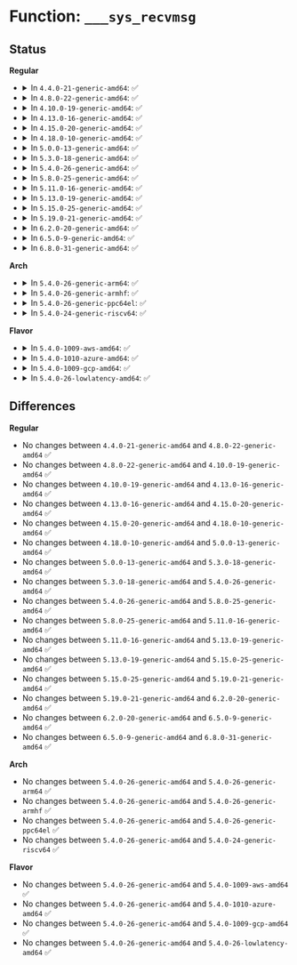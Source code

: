# Function: <code>___sys_recvmsg</code>

## Status
<b>Regular</b>
<ul>
<li>
<details>
<summary>In <code>4.4.0-21-generic-amd64</code>: ✅</summary>

```c
int ___sys_recvmsg(struct socket * sock, struct user_msghdr * msg, struct msghdr * msg_sys, unsigned int flags, int nosec)
```

```json
{
  "name": "___sys_recvmsg",
  "collision_type": "Unique Static",
  "inline_type": "No",
  "funcs": [
    {
      "addr": 18446744071586179920,
      "name": "___sys_recvmsg",
      "external": false,
      "loc": "net/socket.c:2063",
      "file": "net/socket.c",
      "inline": "seen, unknown",
      "caller_inline": [],
      "caller_func": [
        "net/socket.c:__sys_recvmsg",
        "net/socket.c:__sys_recvmmsg",
        "net/socket.c:__sys_recvmmsg"
      ]
    }
  ],
  "symbols": [
    {
      "addr": 18446744071586179920,
      "name": "___sys_recvmsg",
      "section": ".text",
      "bind": "STB_LOCAL",
      "size": 490
    }
  ]
}
```
</details>
</li>
<li>
<details>
<summary>In <code>4.8.0-22-generic-amd64</code>: ✅</summary>

```c
int ___sys_recvmsg(struct socket * sock, struct user_msghdr * msg, struct msghdr * msg_sys, unsigned int flags, int nosec)
```

```json
{
  "name": "___sys_recvmsg",
  "collision_type": "Unique Static",
  "inline_type": "No",
  "funcs": [
    {
      "addr": 18446744071586600352,
      "name": "___sys_recvmsg",
      "external": false,
      "loc": "net/socket.c:2064",
      "file": "net/socket.c",
      "inline": "seen, unknown",
      "caller_inline": [],
      "caller_func": [
        "net/socket.c:__sys_recvmmsg",
        "net/socket.c:__sys_recvmmsg",
        "net/socket.c:__sys_recvmsg"
      ]
    }
  ],
  "symbols": [
    {
      "addr": 18446744071586600352,
      "name": "___sys_recvmsg",
      "section": ".text",
      "bind": "STB_LOCAL",
      "size": 490
    }
  ]
}
```
</details>
</li>
<li>
<details>
<summary>In <code>4.10.0-19-generic-amd64</code>: ✅</summary>

```c
int ___sys_recvmsg(struct socket * sock, struct user_msghdr * msg, struct msghdr * msg_sys, unsigned int flags, int nosec)
```

```json
{
  "name": "___sys_recvmsg",
  "collision_type": "Unique Static",
  "inline_type": "No",
  "funcs": [
    {
      "addr": 18446744071586784800,
      "name": "___sys_recvmsg",
      "external": false,
      "loc": "net/socket.c:2109",
      "file": "net/socket.c",
      "inline": "seen, unknown",
      "caller_inline": [],
      "caller_func": [
        "net/socket.c:__sys_recvmmsg",
        "net/socket.c:__sys_recvmmsg",
        "net/socket.c:__sys_recvmsg"
      ]
    }
  ],
  "symbols": [
    {
      "addr": 18446744071586784800,
      "name": "___sys_recvmsg",
      "section": ".text",
      "bind": "STB_LOCAL",
      "size": 490
    }
  ]
}
```
</details>
</li>
<li>
<details>
<summary>In <code>4.13.0-16-generic-amd64</code>: ✅</summary>

```c
int ___sys_recvmsg(struct socket * sock, struct user_msghdr * msg, struct msghdr * msg_sys, unsigned int flags, int nosec)
```

```json
{
  "name": "___sys_recvmsg",
  "collision_type": "Unique Static",
  "inline_type": "No",
  "funcs": [
    {
      "addr": 18446744071586908752,
      "name": "___sys_recvmsg",
      "external": false,
      "loc": "net/socket.c:2159",
      "file": "net/socket.c",
      "inline": "seen, unknown",
      "caller_inline": [],
      "caller_func": [
        "net/socket.c:__sys_recvmmsg",
        "net/socket.c:__sys_recvmmsg",
        "net/socket.c:__sys_recvmsg"
      ]
    }
  ],
  "symbols": [
    {
      "addr": 18446744071586908752,
      "name": "___sys_recvmsg",
      "section": ".text",
      "bind": "STB_LOCAL",
      "size": 564
    }
  ]
}
```
</details>
</li>
<li>
<details>
<summary>In <code>4.15.0-20-generic-amd64</code>: ✅</summary>

```c
int ___sys_recvmsg(struct socket * sock, struct user_msghdr * msg, struct msghdr * msg_sys, unsigned int flags, int nosec)
```

```json
{
  "name": "___sys_recvmsg",
  "collision_type": "Unique Static",
  "inline_type": "No",
  "funcs": [
    {
      "addr": 18446744071587400672,
      "name": "___sys_recvmsg",
      "external": false,
      "loc": "net/socket.c:2152",
      "file": "net/socket.c",
      "inline": "seen, unknown",
      "caller_inline": [],
      "caller_func": [
        "net/socket.c:__sys_recvmmsg",
        "net/socket.c:__sys_recvmmsg",
        "net/socket.c:__sys_recvmsg"
      ]
    }
  ],
  "symbols": [
    {
      "addr": 18446744071587400672,
      "name": "___sys_recvmsg",
      "section": ".text",
      "bind": "STB_LOCAL",
      "size": 567
    }
  ]
}
```
</details>
</li>
<li>
<details>
<summary>In <code>4.18.0-10-generic-amd64</code>: ✅</summary>

```c
int ___sys_recvmsg(struct socket * sock, struct user_msghdr * msg, struct msghdr * msg_sys, unsigned int flags, int nosec)
```

```json
{
  "name": "___sys_recvmsg",
  "collision_type": "Unique Static",
  "inline_type": "No",
  "funcs": [
    {
      "addr": 18446744071587698224,
      "name": "___sys_recvmsg",
      "external": false,
      "loc": "net/socket.c:2255",
      "file": "net/socket.c",
      "inline": "seen, unknown",
      "caller_inline": [],
      "caller_func": [
        "net/socket.c:__sys_recvmmsg",
        "net/socket.c:__sys_recvmmsg",
        "net/socket.c:__sys_recvmsg"
      ]
    }
  ],
  "symbols": [
    {
      "addr": 18446744071587698224,
      "name": "___sys_recvmsg",
      "section": ".text",
      "bind": "STB_LOCAL",
      "size": 471
    }
  ]
}
```
</details>
</li>
<li>
<details>
<summary>In <code>5.0.0-13-generic-amd64</code>: ✅</summary>

```c
int ___sys_recvmsg(struct socket * sock, struct user_msghdr * msg, struct msghdr * msg_sys, unsigned int flags, int nosec)
```

```json
{
  "name": "___sys_recvmsg",
  "collision_type": "Unique Static",
  "inline_type": "No",
  "funcs": [
    {
      "addr": 18446744071587834000,
      "name": "___sys_recvmsg",
      "external": false,
      "loc": "net/socket.c:2242",
      "file": "net/socket.c",
      "inline": "seen, unknown",
      "caller_inline": [],
      "caller_func": [
        "net/socket.c:do_recvmmsg",
        "net/socket.c:do_recvmmsg",
        "net/socket.c:__sys_recvmsg"
      ]
    }
  ],
  "symbols": [
    {
      "addr": 18446744071587834000,
      "name": "___sys_recvmsg",
      "section": ".text",
      "bind": "STB_LOCAL",
      "size": 512
    }
  ]
}
```
</details>
</li>
<li>
<details>
<summary>In <code>5.3.0-18-generic-amd64</code>: ✅</summary>

```c
int ___sys_recvmsg(struct socket * sock, struct user_msghdr * msg, struct msghdr * msg_sys, unsigned int flags, int nosec)
```

```json
{
  "name": "___sys_recvmsg",
  "collision_type": "Unique Static",
  "inline_type": "No",
  "funcs": [
    {
      "addr": 18446744071588137856,
      "name": "___sys_recvmsg",
      "external": false,
      "loc": "net/socket.c:2445",
      "file": "net/socket.c",
      "inline": "seen, unknown",
      "caller_inline": [],
      "caller_func": [
        "net/socket.c:do_recvmmsg",
        "net/socket.c:do_recvmmsg",
        "net/socket.c:__sys_recvmsg",
        "net/socket.c:__sys_recvmsg_sock"
      ]
    }
  ],
  "symbols": [
    {
      "addr": 18446744071588137856,
      "name": "___sys_recvmsg",
      "section": ".text",
      "bind": "STB_LOCAL",
      "size": 484
    }
  ]
}
```
</details>
</li>
<li>
<details>
<summary>In <code>5.4.0-26-generic-amd64</code>: ✅</summary>

```c
int ___sys_recvmsg(struct socket * sock, struct user_msghdr * msg, struct msghdr * msg_sys, unsigned int flags, int nosec)
```

```json
{
  "name": "___sys_recvmsg",
  "collision_type": "Unique Static",
  "inline_type": "No",
  "funcs": [
    {
      "addr": 18446744071588338096,
      "name": "___sys_recvmsg",
      "external": false,
      "loc": "net/socket.c:2558",
      "file": "net/socket.c",
      "inline": "seen, unknown",
      "caller_inline": [],
      "caller_func": [
        "net/socket.c:do_recvmmsg",
        "net/socket.c:do_recvmmsg",
        "net/socket.c:__sys_recvmsg"
      ]
    }
  ],
  "symbols": [
    {
      "addr": 18446744071588338096,
      "name": "___sys_recvmsg",
      "section": ".text",
      "bind": "STB_LOCAL",
      "size": 192
    }
  ]
}
```
</details>
</li>
<li>
<details>
<summary>In <code>5.8.0-25-generic-amd64</code>: ✅</summary>

```c
int ___sys_recvmsg(struct socket * sock, struct user_msghdr * msg, struct msghdr * msg_sys, unsigned int flags, int nosec)
```

```json
{
  "name": "___sys_recvmsg",
  "collision_type": "Unique Static",
  "inline_type": "No",
  "funcs": [
    {
      "addr": 18446744071589207744,
      "name": "___sys_recvmsg",
      "external": false,
      "loc": "net/socket.c:2605",
      "file": "net/socket.c",
      "inline": "seen, unknown",
      "caller_inline": [],
      "caller_func": [
        "net/socket.c:do_recvmmsg",
        "net/socket.c:do_recvmmsg",
        "net/socket.c:__sys_recvmsg"
      ]
    }
  ],
  "symbols": [
    {
      "addr": 18446744071589207744,
      "name": "___sys_recvmsg",
      "section": ".text",
      "bind": "STB_LOCAL",
      "size": 292
    }
  ]
}
```
</details>
</li>
<li>
<details>
<summary>In <code>5.11.0-16-generic-amd64</code>: ✅</summary>

```c
int ___sys_recvmsg(struct socket * sock, struct user_msghdr * msg, struct msghdr * msg_sys, unsigned int flags, int nosec)
```

```json
{
  "name": "___sys_recvmsg",
  "collision_type": "Unique Static",
  "inline_type": "No",
  "funcs": [
    {
      "addr": 18446744071589206880,
      "name": "___sys_recvmsg",
      "external": false,
      "loc": "net/socket.c:2598",
      "file": "net/socket.c",
      "inline": "seen, unknown",
      "caller_inline": [],
      "caller_func": [
        "net/socket.c:do_recvmmsg",
        "net/socket.c:do_recvmmsg",
        "net/socket.c:__sys_recvmsg"
      ]
    }
  ],
  "symbols": [
    {
      "addr": 18446744071589206880,
      "name": "___sys_recvmsg",
      "section": ".text",
      "bind": "STB_LOCAL",
      "size": 292
    }
  ]
}
```
</details>
</li>
<li>
<details>
<summary>In <code>5.13.0-19-generic-amd64</code>: ✅</summary>

```c
int ___sys_recvmsg(struct socket * sock, struct user_msghdr * msg, struct msghdr * msg_sys, unsigned int flags, int nosec)
```

```json
{
  "name": "___sys_recvmsg",
  "collision_type": "Unique Static",
  "inline_type": "No",
  "funcs": [
    {
      "addr": 18446744071589100512,
      "name": "___sys_recvmsg",
      "external": false,
      "loc": "net/socket.c:2588",
      "file": "net/socket.c",
      "inline": "seen, unknown",
      "caller_inline": [],
      "caller_func": [
        "net/socket.c:do_recvmmsg",
        "net/socket.c:do_recvmmsg",
        "net/socket.c:__sys_recvmsg"
      ]
    }
  ],
  "symbols": [
    {
      "addr": 18446744071589100512,
      "name": "___sys_recvmsg",
      "section": ".text",
      "bind": "STB_LOCAL",
      "size": 267
    }
  ]
}
```
</details>
</li>
<li>
<details>
<summary>In <code>5.15.0-25-generic-amd64</code>: ✅</summary>

```c
int ___sys_recvmsg(struct socket * sock, struct user_msghdr * msg, struct msghdr * msg_sys, unsigned int flags, int nosec)
```

```json
{
  "name": "___sys_recvmsg",
  "collision_type": "Unique Static",
  "inline_type": "No",
  "funcs": [
    {
      "addr": 18446744071589818160,
      "name": "___sys_recvmsg",
      "external": false,
      "loc": "net/socket.c:2661",
      "file": "net/socket.c",
      "inline": "seen, unknown",
      "caller_inline": [],
      "caller_func": [
        "net/socket.c:do_recvmmsg",
        "net/socket.c:do_recvmmsg",
        "net/socket.c:__sys_recvmsg"
      ]
    }
  ],
  "symbols": [
    {
      "addr": 18446744071589818160,
      "name": "___sys_recvmsg",
      "section": ".text",
      "bind": "STB_LOCAL",
      "size": 267
    }
  ]
}
```
</details>
</li>
<li>
<details>
<summary>In <code>5.19.0-21-generic-amd64</code>: ✅</summary>

```c
int ___sys_recvmsg(struct socket * sock, struct user_msghdr * msg, struct msghdr * msg_sys, unsigned int flags, int nosec)
```

```json
{
  "name": "___sys_recvmsg",
  "collision_type": "Unique Static",
  "inline_type": "No",
  "funcs": [
    {
      "addr": 18446744071591338416,
      "name": "___sys_recvmsg",
      "external": false,
      "loc": "net/socket.c:2737",
      "file": "net/socket.c",
      "inline": "seen, unknown",
      "caller_inline": [],
      "caller_func": [
        "net/socket.c:do_recvmmsg",
        "net/socket.c:do_recvmmsg",
        "net/socket.c:__sys_recvmsg"
      ]
    }
  ],
  "symbols": [
    {
      "addr": 18446744071591338416,
      "name": "___sys_recvmsg",
      "section": ".text",
      "bind": "STB_LOCAL",
      "size": 325
    }
  ]
}
```
</details>
</li>
<li>
<details>
<summary>In <code>6.2.0-20-generic-amd64</code>: ✅</summary>

```c
int ___sys_recvmsg(struct socket * sock, struct user_msghdr * msg, struct msghdr * msg_sys, unsigned int flags, int nosec)
```

```json
{
  "name": "___sys_recvmsg",
  "collision_type": "Unique Static",
  "inline_type": "No",
  "funcs": [
    {
      "addr": 18446744071593093808,
      "name": "___sys_recvmsg",
      "external": false,
      "loc": "net/socket.c:2725",
      "file": "net/socket.c",
      "inline": "seen, unknown",
      "caller_inline": [],
      "caller_func": [
        "net/socket.c:do_recvmmsg",
        "net/socket.c:do_recvmmsg",
        "net/socket.c:__sys_recvmsg"
      ]
    }
  ],
  "symbols": [
    {
      "addr": 18446744071593093808,
      "name": "___sys_recvmsg",
      "section": ".text",
      "bind": "STB_LOCAL",
      "size": 228
    }
  ]
}
```
</details>
</li>
<li>
<details>
<summary>In <code>6.5.0-9-generic-amd64</code>: ✅</summary>

```c
int ___sys_recvmsg(struct socket * sock, struct user_msghdr * msg, struct msghdr * msg_sys, unsigned int flags, int nosec)
```

```json
{
  "name": "___sys_recvmsg",
  "collision_type": "Unique Static",
  "inline_type": "No",
  "funcs": [
    {
      "addr": 18446744071593546016,
      "name": "___sys_recvmsg",
      "external": false,
      "loc": "net/socket.c:2763",
      "file": "net/socket.c",
      "inline": "seen, unknown",
      "caller_inline": [],
      "caller_func": [
        "net/socket.c:do_recvmmsg",
        "net/socket.c:do_recvmmsg",
        "net/socket.c:__sys_recvmsg"
      ]
    }
  ],
  "symbols": [
    {
      "addr": 18446744071593546016,
      "name": "___sys_recvmsg",
      "section": ".text",
      "bind": "STB_LOCAL",
      "size": 238
    }
  ]
}
```
</details>
</li>
<li>
<details>
<summary>In <code>6.8.0-31-generic-amd64</code>: ✅</summary>

```c
int ___sys_recvmsg(struct socket * sock, struct user_msghdr * msg, struct msghdr * msg_sys, unsigned int flags, int nosec)
```

```json
{
  "name": "___sys_recvmsg",
  "collision_type": "Unique Static",
  "inline_type": "No",
  "funcs": [
    {
      "addr": 18446744071594318304,
      "name": "___sys_recvmsg",
      "external": false,
      "loc": "net/socket.c:2833",
      "file": "net/socket.c",
      "inline": "seen, unknown",
      "caller_inline": [],
      "caller_func": [
        "net/socket.c:do_recvmmsg",
        "net/socket.c:do_recvmmsg",
        "net/socket.c:__sys_recvmsg"
      ]
    }
  ],
  "symbols": [
    {
      "addr": 18446744071594318304,
      "name": "___sys_recvmsg",
      "section": ".text",
      "bind": "STB_LOCAL",
      "size": 238
    }
  ]
}
```
</details>
</li>
</ul>
<b>Arch</b>
<ul>
<li>
<details>
<summary>In <code>5.4.0-26-generic-arm64</code>: ✅</summary>

```c
int ___sys_recvmsg(struct socket * sock, struct user_msghdr * msg, struct msghdr * msg_sys, unsigned int flags, int nosec)
```

```json
{
  "name": "___sys_recvmsg",
  "collision_type": "Unique Static",
  "inline_type": "No",
  "funcs": [
    {
      "addr": 18446603336501840464,
      "name": "___sys_recvmsg",
      "external": false,
      "loc": "net/socket.c:2558",
      "file": "net/socket.c",
      "inline": "seen, unknown",
      "caller_inline": [],
      "caller_func": [
        "net/socket.c:do_recvmmsg",
        "net/socket.c:do_recvmmsg",
        "net/socket.c:__sys_recvmsg"
      ]
    }
  ],
  "symbols": [
    {
      "addr": 18446603336501840464,
      "name": "___sys_recvmsg",
      "section": ".text",
      "bind": "STB_LOCAL",
      "size": 212
    }
  ]
}
```
</details>
</li>
<li>
<details>
<summary>In <code>5.4.0-26-generic-armhf</code>: ✅</summary>

```c
int ___sys_recvmsg(struct socket * sock, struct user_msghdr * msg, struct msghdr * msg_sys, unsigned int flags, int nosec)
```

```json
{
  "name": "___sys_recvmsg",
  "collision_type": "Unique Static",
  "inline_type": "No",
  "funcs": [
    {
      "addr": 3234617752,
      "name": "___sys_recvmsg",
      "external": false,
      "loc": "net/socket.c:2558",
      "file": "net/socket.c",
      "inline": "seen, unknown",
      "caller_inline": [],
      "caller_func": [
        "net/socket.c:do_recvmmsg",
        "net/socket.c:__sys_recvmsg"
      ]
    }
  ],
  "symbols": [
    {
      "addr": 3234617752,
      "name": "___sys_recvmsg",
      "section": ".text",
      "bind": "STB_LOCAL",
      "size": 176
    }
  ]
}
```
</details>
</li>
<li>
<details>
<summary>In <code>5.4.0-26-generic-ppc64el</code>: ✅</summary>

```c
int ___sys_recvmsg(struct socket * sock, struct user_msghdr * msg, struct msghdr * msg_sys, unsigned int flags, int nosec)
```

```json
{
  "name": "___sys_recvmsg",
  "collision_type": "Unique Static",
  "inline_type": "No",
  "funcs": [
    {
      "addr": 13835058055295238800,
      "name": "___sys_recvmsg",
      "external": false,
      "loc": "net/socket.c:2558",
      "file": "net/socket.c",
      "inline": "seen, unknown",
      "caller_inline": [],
      "caller_func": [
        "net/socket.c:do_recvmmsg",
        "net/socket.c:do_recvmmsg",
        "net/socket.c:__sys_recvmsg"
      ]
    }
  ],
  "symbols": [
    {
      "addr": 13835058055295238800,
      "name": "___sys_recvmsg",
      "section": ".text",
      "bind": "STB_LOCAL",
      "size": 260
    }
  ]
}
```
</details>
</li>
<li>
<details>
<summary>In <code>5.4.0-24-generic-riscv64</code>: ✅</summary>

```c
int ___sys_recvmsg(struct socket * sock, struct user_msghdr * msg, struct msghdr * msg_sys, unsigned int flags, int nosec)
```

```json
{
  "name": "___sys_recvmsg",
  "collision_type": "Unique Static",
  "inline_type": "No",
  "funcs": [
    {
      "addr": 18446743936278177902,
      "name": "___sys_recvmsg",
      "external": false,
      "loc": "net/socket.c:2558",
      "file": "net/socket.c",
      "inline": "seen, unknown",
      "caller_inline": [],
      "caller_func": [
        "net/socket.c:do_recvmmsg",
        "net/socket.c:__sys_recvmsg"
      ]
    }
  ],
  "symbols": [
    {
      "addr": 18446743936278177902,
      "name": "___sys_recvmsg",
      "section": ".text",
      "bind": "STB_LOCAL",
      "size": 132
    }
  ]
}
```
</details>
</li>
</ul>
<b>Flavor</b>
<ul>
<li>
<details>
<summary>In <code>5.4.0-1009-aws-amd64</code>: ✅</summary>

```c
int ___sys_recvmsg(struct socket * sock, struct user_msghdr * msg, struct msghdr * msg_sys, unsigned int flags, int nosec)
```

```json
{
  "name": "___sys_recvmsg",
  "collision_type": "Unique Static",
  "inline_type": "No",
  "funcs": [
    {
      "addr": 18446744071587944880,
      "name": "___sys_recvmsg",
      "external": false,
      "loc": "net/socket.c:2558",
      "file": "net/socket.c",
      "inline": "seen, unknown",
      "caller_inline": [],
      "caller_func": [
        "net/socket.c:do_recvmmsg",
        "net/socket.c:do_recvmmsg",
        "net/socket.c:__sys_recvmsg"
      ]
    }
  ],
  "symbols": [
    {
      "addr": 18446744071587944880,
      "name": "___sys_recvmsg",
      "section": ".text",
      "bind": "STB_LOCAL",
      "size": 192
    }
  ]
}
```
</details>
</li>
<li>
<details>
<summary>In <code>5.4.0-1010-azure-amd64</code>: ✅</summary>

```c
int ___sys_recvmsg(struct socket * sock, struct user_msghdr * msg, struct msghdr * msg_sys, unsigned int flags, int nosec)
```

```json
{
  "name": "___sys_recvmsg",
  "collision_type": "Unique Static",
  "inline_type": "No",
  "funcs": [
    {
      "addr": 18446744071587657984,
      "name": "___sys_recvmsg",
      "external": false,
      "loc": "net/socket.c:2558",
      "file": "net/socket.c",
      "inline": "seen, unknown",
      "caller_inline": [],
      "caller_func": [
        "net/socket.c:do_recvmmsg",
        "net/socket.c:do_recvmmsg",
        "net/socket.c:__sys_recvmsg"
      ]
    }
  ],
  "symbols": [
    {
      "addr": 18446744071587657984,
      "name": "___sys_recvmsg",
      "section": ".text",
      "bind": "STB_LOCAL",
      "size": 192
    }
  ]
}
```
</details>
</li>
<li>
<details>
<summary>In <code>5.4.0-1009-gcp-amd64</code>: ✅</summary>

```c
int ___sys_recvmsg(struct socket * sock, struct user_msghdr * msg, struct msghdr * msg_sys, unsigned int flags, int nosec)
```

```json
{
  "name": "___sys_recvmsg",
  "collision_type": "Unique Static",
  "inline_type": "No",
  "funcs": [
    {
      "addr": 18446744071588276656,
      "name": "___sys_recvmsg",
      "external": false,
      "loc": "net/socket.c:2558",
      "file": "net/socket.c",
      "inline": "seen, unknown",
      "caller_inline": [],
      "caller_func": [
        "net/socket.c:do_recvmmsg",
        "net/socket.c:do_recvmmsg",
        "net/socket.c:__sys_recvmsg"
      ]
    }
  ],
  "symbols": [
    {
      "addr": 18446744071588276656,
      "name": "___sys_recvmsg",
      "section": ".text",
      "bind": "STB_LOCAL",
      "size": 192
    }
  ]
}
```
</details>
</li>
<li>
<details>
<summary>In <code>5.4.0-26-lowlatency-amd64</code>: ✅</summary>

```c
int ___sys_recvmsg(struct socket * sock, struct user_msghdr * msg, struct msghdr * msg_sys, unsigned int flags, int nosec)
```

```json
{
  "name": "___sys_recvmsg",
  "collision_type": "Unique Static",
  "inline_type": "No",
  "funcs": [
    {
      "addr": 18446744071588411952,
      "name": "___sys_recvmsg",
      "external": false,
      "loc": "net/socket.c:2558",
      "file": "net/socket.c",
      "inline": "seen, unknown",
      "caller_inline": [],
      "caller_func": [
        "net/socket.c:do_recvmmsg",
        "net/socket.c:do_recvmmsg",
        "net/socket.c:__sys_recvmsg"
      ]
    }
  ],
  "symbols": [
    {
      "addr": 18446744071588411952,
      "name": "___sys_recvmsg",
      "section": ".text",
      "bind": "STB_LOCAL",
      "size": 192
    }
  ]
}
```
</details>
</li>
</ul>

## Differences
<b>Regular</b>
<ul>
<li>
No changes between <code>4.4.0-21-generic-amd64</code> and <code>4.8.0-22-generic-amd64</code> ✅
</li>
<li>
No changes between <code>4.8.0-22-generic-amd64</code> and <code>4.10.0-19-generic-amd64</code> ✅
</li>
<li>
No changes between <code>4.10.0-19-generic-amd64</code> and <code>4.13.0-16-generic-amd64</code> ✅
</li>
<li>
No changes between <code>4.13.0-16-generic-amd64</code> and <code>4.15.0-20-generic-amd64</code> ✅
</li>
<li>
No changes between <code>4.15.0-20-generic-amd64</code> and <code>4.18.0-10-generic-amd64</code> ✅
</li>
<li>
No changes between <code>4.18.0-10-generic-amd64</code> and <code>5.0.0-13-generic-amd64</code> ✅
</li>
<li>
No changes between <code>5.0.0-13-generic-amd64</code> and <code>5.3.0-18-generic-amd64</code> ✅
</li>
<li>
No changes between <code>5.3.0-18-generic-amd64</code> and <code>5.4.0-26-generic-amd64</code> ✅
</li>
<li>
No changes between <code>5.4.0-26-generic-amd64</code> and <code>5.8.0-25-generic-amd64</code> ✅
</li>
<li>
No changes between <code>5.8.0-25-generic-amd64</code> and <code>5.11.0-16-generic-amd64</code> ✅
</li>
<li>
No changes between <code>5.11.0-16-generic-amd64</code> and <code>5.13.0-19-generic-amd64</code> ✅
</li>
<li>
No changes between <code>5.13.0-19-generic-amd64</code> and <code>5.15.0-25-generic-amd64</code> ✅
</li>
<li>
No changes between <code>5.15.0-25-generic-amd64</code> and <code>5.19.0-21-generic-amd64</code> ✅
</li>
<li>
No changes between <code>5.19.0-21-generic-amd64</code> and <code>6.2.0-20-generic-amd64</code> ✅
</li>
<li>
No changes between <code>6.2.0-20-generic-amd64</code> and <code>6.5.0-9-generic-amd64</code> ✅
</li>
<li>
No changes between <code>6.5.0-9-generic-amd64</code> and <code>6.8.0-31-generic-amd64</code> ✅
</li>
</ul>
<b>Arch</b>
<ul>
<li>
No changes between <code>5.4.0-26-generic-amd64</code> and <code>5.4.0-26-generic-arm64</code> ✅
</li>
<li>
No changes between <code>5.4.0-26-generic-amd64</code> and <code>5.4.0-26-generic-armhf</code> ✅
</li>
<li>
No changes between <code>5.4.0-26-generic-amd64</code> and <code>5.4.0-26-generic-ppc64el</code> ✅
</li>
<li>
No changes between <code>5.4.0-26-generic-amd64</code> and <code>5.4.0-24-generic-riscv64</code> ✅
</li>
</ul>
<b>Flavor</b>
<ul>
<li>
No changes between <code>5.4.0-26-generic-amd64</code> and <code>5.4.0-1009-aws-amd64</code> ✅
</li>
<li>
No changes between <code>5.4.0-26-generic-amd64</code> and <code>5.4.0-1010-azure-amd64</code> ✅
</li>
<li>
No changes between <code>5.4.0-26-generic-amd64</code> and <code>5.4.0-1009-gcp-amd64</code> ✅
</li>
<li>
No changes between <code>5.4.0-26-generic-amd64</code> and <code>5.4.0-26-lowlatency-amd64</code> ✅
</li>
</ul>
